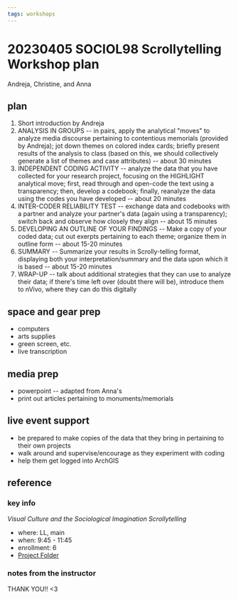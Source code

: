 ```yaml
---
tags: workshops
---
```

# 20230405 SOCIOL98 Scrollytelling Workshop plan
Andreja, Christine, and Anna

## plan
1. Short introduction by Andreja 
2. ANALYSIS IN GROUPS -- in pairs, apply the analytical "moves" to analyze media discourse pertaining to contentious memorials (provided by Andreja); jot down themes on colored index cards; briefly present results of the analysis to class (based on this, we should collectively generate a list of themes and case attributes) -- about 30 minutes
4. INDEPENDENT CODING ACTIVITY -- analyze the data that you have collected for your research project, focusing on the HIGHLIGHT analytical move; first, read through and open-code the text using a transparency; then, develop a codebook; finally, reanalyze the data using the codes you have developed -- about 20 minutes
5. INTER-CODER RELIABILITY TEST -- exchange data and codebooks with a partner and analyze your partner's data (again using a transparency); switch back and observe how closely they align -- about 15 minutes
6. DEVELOPING AN OUTLINE OF YOUR FINDINGS -- Make a copy of your coded data; cut out exerpts pertaining to each theme; organize them in outline form -- about 15-20 minutes
7. SUMMARY -- Summarize your results in Scrolly-telling format, displaying both your interpretation/summary and the data upon which it is based -- about 15-20 minutes
8. WRAP-UP -- talk about additional strategies that they can use to analyze their data; if there's time left over (doubt there will be), introduce them to nVivo, where they can do this digitally

## space and gear prep
* computers
* arts supplies 
* green screen, etc. 
* live transcription
## media prep
* powerpoint -- adapted from Anna's
* print out articles pertaining to monuments/memorials

## live event support
* be prepared to make copies of the data that they bring in pertaining to their own projects
* walk around and supervise/encourage as they experiment with coding
* help them get logged into ArchGIS
## reference
### key info
*Visual Culture and the Sociological Imagination Scrollytelling*
* where: LL, main
* when: 9:45 - 11:45
* enrollment: 6
* [Project Folder](https://drive.google.com/drive/folders/1V_RvDnB6mKxJpUru1lHdFG9WkfG2y_24)


### notes from the instructor
THANK YOU!! <3
